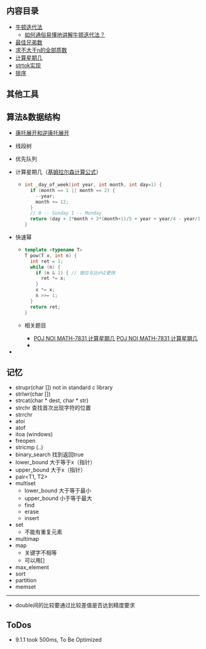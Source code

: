 ## 内容目录
* [牛顿迭代法](./newton-method/README.md)
  * [如何通俗易懂地讲解牛顿迭代法？](<https://blog.csdn.net/ccnt_2012/article/details/81837154>)
* [最佳兄弟数](./best-brother-pair/README.md)
* [求不大于n的全部质数](./prime-within-n/README.md)
* [计算星期几](./day-of-week/README.md)
* [strtok实现](./strtok/README.md)
* [排序](./sort/README.md)
## 其他工具

## 算法&数据结构

* [康托展开和逆康托展开](https://blog.csdn.net/wbin233/article/details/72998375)

* 线段树

* 优先队列

* 计算星期几（[基姆拉尔森计算公式](https://blog.csdn.net/qq_40772692/article/details/80330346)）

  * ```c++
    int _day_of_week(int year, int month, int day=1) {
      if (month == 1 || month == 2) {
        --year;
        month += 12;
      }
      // 0 -- Sunday 1 -- Monday
      return (day + 2*month + 3*(month+1)/5 + year + year/4 - year/100 + year/400 + 1) % 7;
    }
    ```

* 快速幂

  * ```c++
    template <typename T>
    T pow(T x, int n) {
      int ret = 1;
      while (n) {
        if (n & 1) { // 按位与比n%2更快
          ret *= x;
        }
        x *= x;
        n >>= 1;
      }
      return ret;
    }
    ```
  
  * 相关题目
  
    * [POJ NOI MATH-7831 计算星期几](http://noi.openjudge.cn/math/7831/) [POJ NOI MATH-7831 计算星期几](https://blog.csdn.net/tigerisland45/article/details/69055252)
    * 
  
* 

## 记忆

* strupr(char []) not in standard c library
* strlwr(char [])
* strcat(char * dest, char * str)
* strchr 查找首次出现字符的位置
* strrchr
* atoi
* atof
* itoa (windows)
* freopen
* stricmp (..)
* binary_search 找到返回true
* lower_bound 大于等于x（指针）
* upper_bound 大于x（指针）
* pair<T1, T2>
* multiset 
  * lower_bound 大于等于最小
  * upper_bound 小于等于最大
  * find
  * erase
  * insert
* set
  * 不能有重复元素
* multimap
* map
  * 关键字不相等
  * 可以用[]
* max_element
* sort
* partition
* memset
---
* double间的比较要通过比较差值是否达到精度要求

## ToDos

* 9.1.1 took 500ms, To Be Optimized
